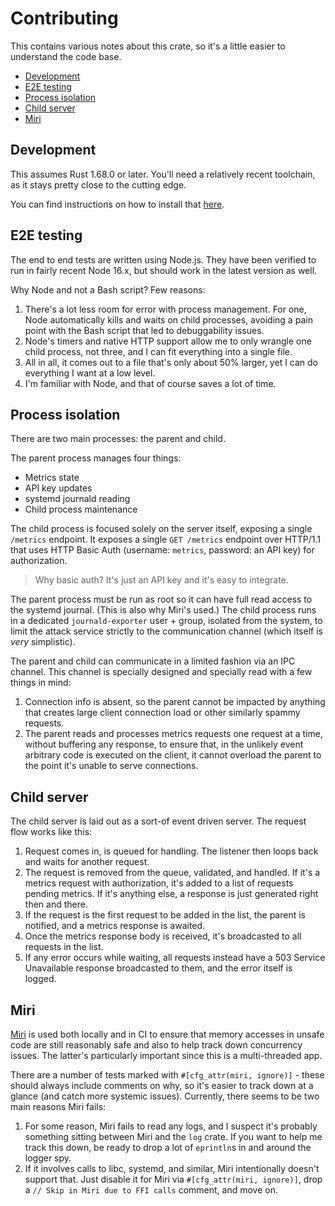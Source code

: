 # Contributing

This contains various notes about this crate, so it's a little easier to understand the code base.

- [Development](#development)
- [E2E testing](#e2e-testing)
- [Process isolation](#process-isolation)
- [Child server](#child-server)
- [Miri](#miri)

## Development

This assumes Rust 1.68.0 or later. You'll need a relatively recent toolchain, as it stays pretty close to the cutting edge.

You can find instructions on how to install that [here](https://www.rust-lang.org/tools/install).

## E2E testing

The end to end tests are written using Node.js. They have been verified to run in fairly recent Node 16.x, but should work in the latest version as well.

Why Node and not a Bash script? Few reasons:

1. There's a lot less room for error with process management. For one, Node automatically kills and waits on child processes, avoiding a pain point with the Bash script that led to debuggability issues.
2. Node's timers and native HTTP support allow me to only wrangle one child process, not three, and I can fit everything into a single file.
3. All in all, it comes out to a file that's only about 50% larger, yet I can do everything I want at a low level.
4. I'm familiar with Node, and that of course saves a lot of time.

## Process isolation

There are two main processes: the parent and child.

The parent process manages four things:

- Metrics state
- API key updates
- systemd journald reading
- Child process maintenance

The child process is focused solely on the server itself, exposing a single `/metrics` endpoint. It exposes a single `GET /metrics` endpoint over HTTP/1.1 that uses HTTP Basic Auth (username: `metrics`, password: an API key) for authorization.

> Why basic auth? It's just an API key and it's easy to integrate.

The parent process must be run as root so it can have full read access to the systemd journal. (This is also why Miri's used.) The child process runs in a dedicated `journald-exporter` user + group, isolated from the system, to limit the attack service strictly to the communication channel (which itself is *very* simplistic).

The parent and child can communicate in a limited fashion via an IPC channel. This channel is specially designed and specially read with a few things in mind:

1. Connection info is absent, so the parent cannot be impacted by anything that creates large client connection load or other similarly spammy requests.
2. The parent reads and processes metrics requests one request at a time, without buffering any response, to ensure that, in the unlikely event arbitrary code is executed on the client, it cannot overload the parent to the point it's unable to serve connections.

## Child server

The child server is laid out as a sort-of event driven server. The request flow works like this:

1. Request comes in, is queued for handling. The listener then loops back and waits for another request.
2. The request is removed from the queue, validated, and handled. If it's a metrics request with authorization, it's added to a list of requests pending metrics. If it's anything else, a response is just generated right then and there.
3. If the request is the first request to be added in the list, the parent is notified, and a metrics response is awaited.
4. Once the metrics response body is received, it's broadcasted to all requests in the list.
5. If any error occurs while waiting, all requests instead have a 503 Service Unavailable response broadcasted to them, and the error itself is logged.

## Miri

[Miri](https://github.com/rust-lang/miri) is used both locally and in CI to ensure that memory accesses in unsafe code are still reasonably safe and also to help track down concurrency issues. The latter's particularly important since this is a multi-threaded app.

There are a number of tests marked with `#[cfg_attr(miri, ignore)]` - these should always include comments on why, so it's easier to track down at a glance (and catch more systemic issues). Currently, there seems to be two main reasons Miri fails:

1. For some reason, Miri fails to read any logs, and I suspect it's probably something sitting between Miri and the `log` crate. If you want to help me track this down, be ready to drop a lot of `eprintln`s in and around the logger spy.
2. If it involves calls to libc, systemd, and similar, Miri intentionally doesn't support that. Just disable it for Miri via `#[cfg_attr(miri, ignore)]`, drop a `// Skip in Miri due to FFI calls` comment, and move on.
